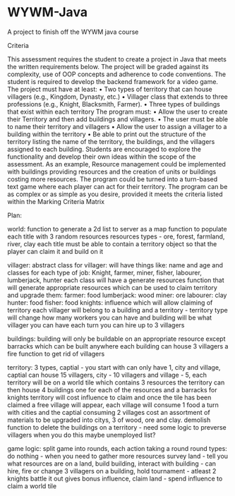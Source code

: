 # WYWM-Java
A project to finish off the WYWM java course

Criteria

This assessment requires the student to create a project in Java that meets the
written requirements below. The project will be graded against its complexity, use
of OOP concepts and adherence to code conventions.
The student is required to develop the backend framework for a video game.
The project must have at least:
• Two types of territory that can house villagers (e.g., Kingdom,
Dynasty, etc.)
• Villager class that extends to three professions (e.g., Knight,
Blacksmith, Farmer).
• Three types of buildings that exist within each territory
The program must:
• Allow the user to create their Territory and then add buildings
and villagers.
• The user must be able to name their territory and villagers
• Allow the user to assign a villager to a building within the
territory
• Be able to print out the structure of the territory listing the name
of the territory, the buildings, and the villagers assigned to each
building.
Students are encouraged to explore the functionality and develop their own ideas
within the scope of the assessment. As an example, Resource management could
be implemented with buildings providing resources and the creation of units or
buildings costing more resources. The program could be turned into a turn-based
text game where each player can act for their territory.
The program can be as complex or as simple as you desire, provided it meets the
criteria listed within the Marking Criteria Matrix

Plan:

world:
function to generate a 2d list to server as a map
function to populate each title with 3 random resources
resources types - ore, forest, farmland, river, clay
each title must be able to contain a territory object so that the player can claim it and build on it

villager:
abstract class for villager: will have things like: name and age and 
classes for each type of job: Knight, farmer, miner, fisher, labourer, lumberjack, hunter
each class will have a generate resources function that will generate appropriate resources which can be used to claim territory and upgrade them:
farmer: food
lumberjack: wood
miner: ore
labourer: clay
hunter: food
fisher: food
knights: influence which will allow claiming of territory
each villager will belong to a building and a territory - territory type will change how many workers you can have and building will be what villager you can have
each turn you can hire up to 3 villagers

buildings:
building will only be buildable on an appropriate resource except barracks which can be built anywhere
each building can house 3 villagers
a fire function to get rid of villagers

territory:
3 types, captial - you start with can only have 1, city and village, captial can house 15 villagers, city - 10 villagers and village - 5, 
each territory will be on a world tile which contains 3 resources the territory can then house 4 buildings one for each of the resources and a barracks for knights
territory will cost influence to claim and once the tile has been claimed a free village will appear, each village will consume 1 food a turn with cities and the captial consuming 2
villages cost an assortment of materials to be upgraded into citys, 3 of wood, ore and clay.
demolish function to delete the buildings on a territory - need some logic to preverse villagers when you do this maybe unemployed list?

game logic:
split game into rounds, each action taking a round
round types: 
do nothing - when you need to gather more resources
survey land - tell you what resources are on a land, 
build building, 
interact with building - can hire, fire or change 3 villagers on a building, 
hold tournament - atleast 2 knights battle it out gives bonus influence, 
claim land - spend influence to claim a world tile